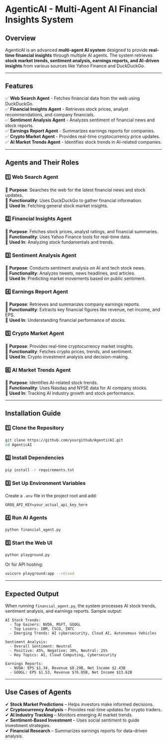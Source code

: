 # AgenticAI - Multi-Agent AI Financial Insights System

## Overview
AgenticAI is an advanced **multi-agent AI system** designed to provide **real-time financial insights** through multiple AI agents. The system retrieves **stock market trends, sentiment analysis, earnings reports, and AI-driven insights** from various sources like Yahoo Finance and DuckDuckGo.

---
## Features
✅ **Web Search Agent** - Fetches financial data from the web using DuckDuckGo.  
✅ **Financial Insights Agent** - Retrieves stock prices, analyst recommendations, and company financials.  
✅ **Sentiment Analysis Agent** - Analyzes sentiment of financial news and stock reports.  
✅ **Earnings Report Agent** - Summarizes earnings reports for companies.  
✅ **Crypto Market Agent** - Provides real-time cryptocurrency price updates.  
✅ **AI Market Trends Agent** - Identifies stock trends in AI-related companies.  

---
## Agents and Their Roles
### **1️⃣ Web Search Agent**
🔹 **Purpose**: Searches the web for the latest financial news and stock updates.  
🔹 **Functionality**: Uses DuckDuckGo to gather financial information.  
🔹 **Used In**: Fetching general stock market insights.

### **2️⃣ Financial Insights Agent**
🔹 **Purpose**: Fetches stock prices, analyst ratings, and financial summaries.  
🔹 **Functionality**: Uses Yahoo Finance tools for real-time data.  
🔹 **Used In**: Analyzing stock fundamentals and trends.

### **3️⃣ Sentiment Analysis Agent**
🔹 **Purpose**: Conducts sentiment analysis on AI and tech stock news.  
🔹 **Functionality**: Analyzes tweets, news headlines, and articles.  
🔹 **Used In**: Predicting market movements based on public sentiment.

### **4️⃣ Earnings Report Agent**
🔹 **Purpose**: Retrieves and summarizes company earnings reports.  
🔹 **Functionality**: Extracts key financial figures like revenue, net income, and EPS.  
🔹 **Used In**: Understanding financial performance of stocks.

### **5️⃣ Crypto Market Agent**
🔹 **Purpose**: Provides real-time cryptocurrency market insights.  
🔹 **Functionality**: Fetches crypto prices, trends, and sentiment.  
🔹 **Used In**: Crypto investment analysis and decision-making.

### **6️⃣ AI Market Trends Agent**
🔹 **Purpose**: Identifies AI-related stock trends.  
🔹 **Functionality**: Uses Nasdaq and NYSE data for AI company stocks.  
🔹 **Used In**: Tracking AI industry growth and stock performance.

---
## Installation Guide
### **1️⃣ Clone the Repository**
```bash
git clone https://github.com/yourgithub/AgenticAI.git
cd AgenticAI
```
### **2️⃣ Install Dependencies**
```bash
pip install -r requirements.txt
```
### **3️⃣ Set Up Environment Variables**
Create a `.env` file in the project root and add:
```plaintext
GROQ_API_KEY=your_actual_api_key_here
```
### **4️⃣ Run AI Agents**
```bash
python financial_agent.py
```
### **5️⃣ Start the Web UI**
```bash
python playground.py
```
Or for API hosting:
```bash
uvicorn playground:app --reload
```

---
## **Expected Output**
When running `financial_agent.py`, the system processes AI stock trends, sentiment analysis, and earnings reports. Sample output:
```
AI Stock Trends:
  - Top Gainers: NVDA, MSFT, GOOGL
  - Top Losers: IBM, CSCO, INTC
  - Emerging Trends: AI cybersecurity, Cloud AI, Autonomous Vehicles

Sentiment Analysis:
  - Overall Sentiment: Neutral
  - Positive: 45%, Negative: 30%, Neutral: 25%
  - Key Topics: AI, Cloud Computing, Cybersecurity

Earnings Reports:
  - NVDA: EPS $1.34, Revenue $8.29B, Net Income $2.43B
  - GOOGL: EPS $1.53, Revenue $76.05B, Net Income $13.62B
```

---
## **Use Cases of Agents**
✔ **Stock Market Predictions** – Helps investors make informed decisions.  
✔ **Cryptocurrency Analysis** – Provides real-time updates for crypto traders.  
✔ **AI Industry Tracking** – Monitors emerging AI market trends.  
✔ **Sentiment-Based Investment** – Uses social sentiment to guide investment strategies.  
✔ **Financial Research** – Summarizes earnings reports for data-driven analysis.  

